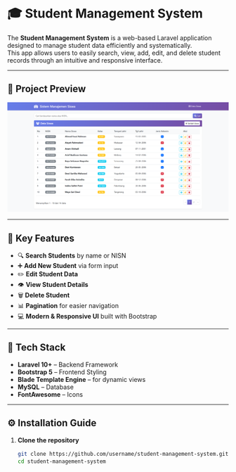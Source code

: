 # 🎓 Student Management System

The **Student Management System** is a web-based Laravel application designed to manage student data efficiently and systematically.  
This app allows users to easily search, view, add, edit, and delete student records through an intuitive and responsive interface.

---

## 📸 Project Preview

![Student Management System Preview](public/img/preview.png)

---

## 🚀 Key Features
- 🔍 **Search Students** by name or NISN  
- ➕ **Add New Student** via form input  
- ✏️ **Edit Student Data**  
- 👁️ **View Student Details**  
- 🗑️ **Delete Student**  
- 📊 **Pagination** for easier navigation  
- 💻 **Modern & Responsive UI** built with Bootstrap  

---

## 🧩 Tech Stack
- **Laravel 10+** – Backend Framework  
- **Bootstrap 5** – Frontend Styling  
- **Blade Template Engine** – for dynamic views  
- **MySQL** – Database  
- **FontAwesome** – Icons  

---

## ⚙️ Installation Guide

1. **Clone the repository**
   ```bash
   git clone https://github.com/username/student-management-system.git
   cd student-management-system
